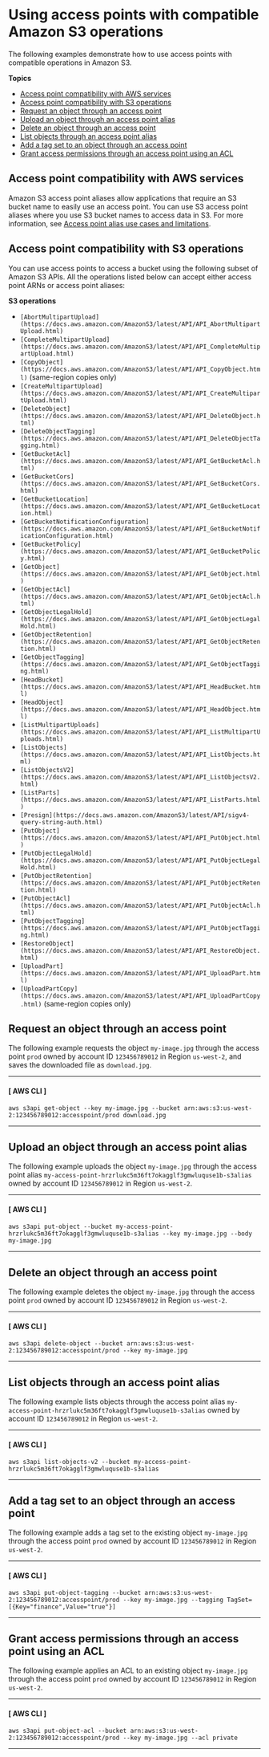# Using access points with compatible Amazon S3 operations<a name="access-points-usage-examples"></a>

The following examples demonstrate how to use access points with compatible operations in Amazon S3\.

**Topics**
+ [Access point compatibility with AWS services](#access-points-service-api-support)
+ [Access point compatibility with S3 operations](#access-points-operations-support)
+ [Request an object through an access point](#get-object-ap)
+ [Upload an object through an access point alias](#put-object-ap)
+ [Delete an object through an access point](#delete-object-ap)
+ [List objects through an access point alias](#list-object-ap)
+ [Add a tag set to an object through an access point](#add-tag-set-ap)
+ [Grant access permissions through an access point using an ACL](#acl-permissions-ap)

## Access point compatibility with AWS services<a name="access-points-service-api-support"></a>

Amazon S3 access point aliases allow applications that require an S3 bucket name to easily use an access point\. You can use S3 access point aliases where you use S3 bucket names to access data in S3\. For more information, see [Access point alias use cases and limitations](access-points-alias.md#access-points-alias-use-case)\.

## Access point compatibility with S3 operations<a name="access-points-operations-support"></a>

You can use access points to access a bucket using the following subset of Amazon S3 APIs\. All the operations listed below can accept either access point ARNs or access point aliases:

**S3 operations**
+ `[AbortMultipartUpload](https://docs.aws.amazon.com/AmazonS3/latest/API/API_AbortMultipartUpload.html)`
+ `[CompleteMultipartUpload](https://docs.aws.amazon.com/AmazonS3/latest/API/API_CompleteMultipartUpload.html)`
+ `[CopyObject](https://docs.aws.amazon.com/AmazonS3/latest/API/API_CopyObject.html)` \(same\-region copies only\)
+ `[CreateMultipartUpload](https://docs.aws.amazon.com/AmazonS3/latest/API/API_CreateMultipartUpload.html)`
+ `[DeleteObject](https://docs.aws.amazon.com/AmazonS3/latest/API/API_DeleteObject.html)`
+ `[DeleteObjectTagging](https://docs.aws.amazon.com/AmazonS3/latest/API/API_DeleteObjectTagging.html)`
+ `[GetBucketAcl](https://docs.aws.amazon.com/AmazonS3/latest/API/API_GetBucketAcl.html)`
+ `[GetBucketCors](https://docs.aws.amazon.com/AmazonS3/latest/API/API_GetBucketCors.html)`
+ `[GetBucketLocation](https://docs.aws.amazon.com/AmazonS3/latest/API/API_GetBucketLocation.html)`
+ `[GetBucketNotificationConfiguration](https://docs.aws.amazon.com/AmazonS3/latest/API/API_GetBucketNotificationConfiguration.html)`
+ `[GetBucketPolicy](https://docs.aws.amazon.com/AmazonS3/latest/API/API_GetBucketPolicy.html)`
+ `[GetObject](https://docs.aws.amazon.com/AmazonS3/latest/API/API_GetObject.html)`
+ `[GetObjectAcl](https://docs.aws.amazon.com/AmazonS3/latest/API/API_GetObjectAcl.html)`
+ `[GetObjectLegalHold](https://docs.aws.amazon.com/AmazonS3/latest/API/API_GetObjectLegalHold.html)`
+ `[GetObjectRetention](https://docs.aws.amazon.com/AmazonS3/latest/API/API_GetObjectRetention.html)`
+ `[GetObjectTagging](https://docs.aws.amazon.com/AmazonS3/latest/API/API_GetObjectTagging.html)`
+ `[HeadBucket](https://docs.aws.amazon.com/AmazonS3/latest/API/API_HeadBucket.html)`
+ `[HeadObject](https://docs.aws.amazon.com/AmazonS3/latest/API/API_HeadObject.html)`
+ `[ListMultipartUploads](https://docs.aws.amazon.com/AmazonS3/latest/API/API_ListMultipartUploads.html)`
+ `[ListObjects](https://docs.aws.amazon.com/AmazonS3/latest/API/API_ListObjects.html)`
+ `[ListObjectsV2](https://docs.aws.amazon.com/AmazonS3/latest/API/API_ListObjectsV2.html)`
+ `[ListParts](https://docs.aws.amazon.com/AmazonS3/latest/API/API_ListParts.html)`
+ `[Presign](https://docs.aws.amazon.com/AmazonS3/latest/API/sigv4-query-string-auth.html)`
+ `[PutObject](https://docs.aws.amazon.com/AmazonS3/latest/API/API_PutObject.html)`
+ `[PutObjectLegalHold](https://docs.aws.amazon.com/AmazonS3/latest/API/API_PutObjectLegalHold.html)`
+ `[PutObjectRetention](https://docs.aws.amazon.com/AmazonS3/latest/API/API_PutObjectRetention.html)`
+ `[PutObjectAcl](https://docs.aws.amazon.com/AmazonS3/latest/API/API_PutObjectAcl.html)`
+ `[PutObjectTagging](https://docs.aws.amazon.com/AmazonS3/latest/API/API_PutObjectTagging.html)`
+ `[RestoreObject](https://docs.aws.amazon.com/AmazonS3/latest/API/API_RestoreObject.html)`
+ `[UploadPart](https://docs.aws.amazon.com/AmazonS3/latest/API/API_UploadPart.html)`
+ `[UploadPartCopy](https://docs.aws.amazon.com/AmazonS3/latest/API/API_UploadPartCopy.html)` \(same\-region copies only\)

## Request an object through an access point<a name="get-object-ap"></a>

The following example requests the object `my-image.jpg` through the access point `prod` owned by account ID `123456789012` in Region `us-west-2`, and saves the downloaded file as `download.jpg`\.

------
#### [ AWS CLI ]

```
aws s3api get-object --key my-image.jpg --bucket arn:aws:s3:us-west-2:123456789012:accesspoint/prod download.jpg
```

------

## Upload an object through an access point alias<a name="put-object-ap"></a>

The following example uploads the object `my-image.jpg` through the access point alias `my-access-point-hrzrlukc5m36ft7okagglf3gmwluquse1b-s3alias` owned by account ID `123456789012` in Region `us-west-2`\.

------
#### [ AWS CLI ]

```
aws s3api put-object --bucket my-access-point-hrzrlukc5m36ft7okagglf3gmwluquse1b-s3alias --key my-image.jpg --body my-image.jpg
```

------

## Delete an object through an access point<a name="delete-object-ap"></a>

The following example deletes the object `my-image.jpg` through the access point `prod` owned by account ID `123456789012` in Region `us-west-2`\.

------
#### [ AWS CLI ]

```
aws s3api delete-object --bucket arn:aws:s3:us-west-2:123456789012:accesspoint/prod --key my-image.jpg
```

------

## List objects through an access point alias<a name="list-object-ap"></a>

The following example lists objects through the access point alias `my-access-point-hrzrlukc5m36ft7okagglf3gmwluquse1b-s3alias` owned by account ID `123456789012` in Region `us-west-2`\.

------
#### [ AWS CLI ]

```
aws s3api list-objects-v2 --bucket my-access-point-hrzrlukc5m36ft7okagglf3gmwluquse1b-s3alias
```

------

## Add a tag set to an object through an access point<a name="add-tag-set-ap"></a>

The following example adds a tag set to the existing object `my-image.jpg` through the access point `prod` owned by account ID `123456789012` in Region `us-west-2`\.

------
#### [ AWS CLI ]

```
aws s3api put-object-tagging --bucket arn:aws:s3:us-west-2:123456789012:accesspoint/prod --key my-image.jpg --tagging TagSet=[{Key="finance",Value="true"}]
```

------

## Grant access permissions through an access point using an ACL<a name="acl-permissions-ap"></a>

The following example applies an ACL to an existing object `my-image.jpg` through the access point `prod` owned by account ID `123456789012` in Region `us-west-2`\.

------
#### [ AWS CLI ]

```
aws s3api put-object-acl --bucket arn:aws:s3:us-west-2:123456789012:accesspoint/prod --key my-image.jpg --acl private
```

------